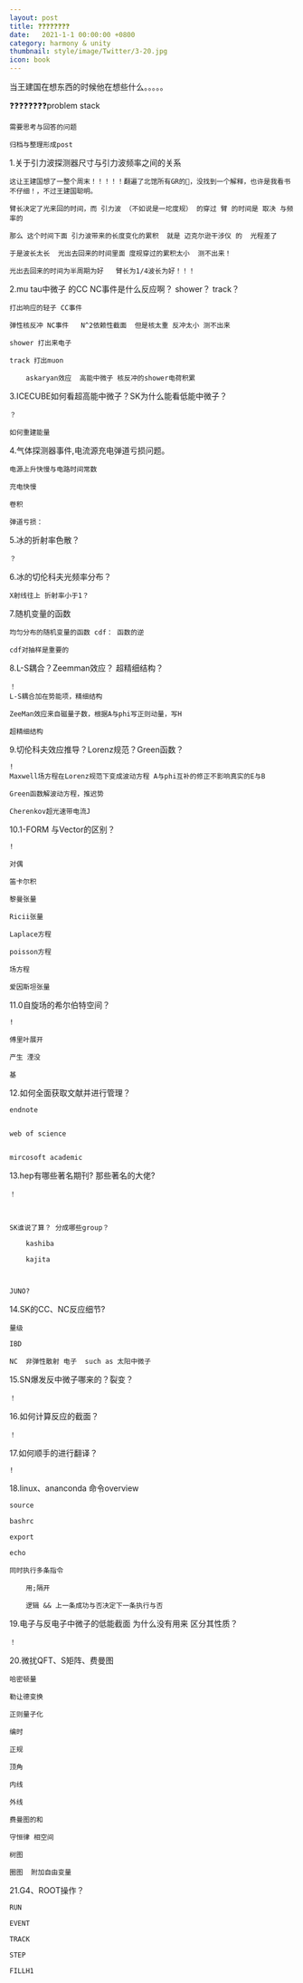 ```yaml
---
layout: post
title: ❓❓❓❓❓❓❓❓
date:   2021-1-1 00:00:00 +0800
category: harmony & unity
thumbnail: style/image/Twitter/3-20.jpg
icon: book
---
```



当王建国在想东西的时候他在想些什么。。。。。

❓❓❓❓❓❓❓❓problem stack

    需要思考与回答的问题

    归档与整理形成post


1.关于引力波探测器尺寸与引力波频率之间的关系

    这让王建国想了一整个周末！！！！！翻遍了北馆所有GR的📕，没找到一个解释，也许是我看书不仔细！，不过王建国聪明。

    臂长决定了光来回的时间，而 引力波 （不如说是一坨度规） 的穿过 臂 的时间是 取决 与频率的

    那么 这个时间下面 引力波带来的长度变化的累积  就是 迈克尔逊干涉仪 的  光程差了

    于是波长太长  光出去回来的时间里面 度规穿过的累积太小  测不出来！

    光出去回来的时间为半周期为好   臂长为1/4波长为好！！！





2.mu tau中微子 的CC NC事件是什么反应啊？ shower？ track？

    打出响应的轻子 CC事件

    弹性核反冲 NC事件   N^2依赖性截面  但是核太重 反冲太小 测不出来

    shower 打出来电子

    track 打出muon  
        
        askaryan效应  高能中微子 核反冲的shower电荷积累



3.ICECUBE如何看超高能中微子？SK为什么能看低能中微子？

    ？
    
    如何重建能量



4.气体探测器事件,电流源充电弹道亏损问题。

    电源上升快慢与电路时间常数
    
    充电快慢

    卷积

    弹道亏损：


5.冰的折射率色散？

    ？



6.冰的切伦科夫光频率分布？

    X射线往上 折射率小于1？


7.随机变量的函数

    均匀分布的随机变量的函数 cdf： 函数的逆

    cdf对抽样是重要的

8.L-S耦合？Zeemman效应？ 超精细结构？

    ！ 
    L-S耦合加在势能项，精细结构

    ZeeMan效应来自磁量子数，根据A与phi写正则动量，写H

    超精细结构


9.切伦科夫效应推导？Lorenz规范？Green函数？

    !
    Maxwell场方程在Lorenz规范下变成波动方程 A与phi互补的修正不影响真实的E与B

    Green函数解波动方程，推迟势

    Cherenkov超光速带电流J




10.1-FORM 与Vector的区别？

    !

    对偶

    笛卡尔积

    黎曼张量

    Ricii张量

    Laplace方程

    poisson方程

    场方程

    爱因斯坦张量




11.0自旋场的希尔伯特空间？

    !

    傅里叶展开

    产生 湮没

    基




12.如何全面获取文献并进行管理？

    endnote


    web of science


    mircosoft academic



13.hep有哪些著名期刊? 那些著名的大佬?

    ！


    
    SK谁说了算？ 分成哪些group？

        kashiba

        kajita



    JUNO?

        



14.SK的CC、NC反应细节?


    量级

    IBD

    NC  非弹性散射 电子  such as 太阳中微子




15.SN爆发反中微子哪来的？裂变？

    ！

16.如何计算反应的截面？

    ！



17.如何顺手的进行翻译？

    !

18.linux、ananconda 命令overview

    
    source 
    
    bashrc

    export

    echo

    同时执行多条指令 
        
        用;隔开

        逻辑 && 上一条成功与否决定下一条执行与否  




19.电子与反电子中微子的低能截面 为什么没有用来 区分其性质？ 


    ！

20.微扰QFT、S矩阵、费曼图

    哈密顿量

    勒让德变换
    
    正则量子化

    编时

    正规
    
    顶角

    内线

    外线

    费曼图的和

    守恒律 相空间

    树图

    圈图  附加自由变量
    

21.G4、ROOT操作？

    RUN
    
    EVENT

    TRACK

    STEP

    FILLH1











































